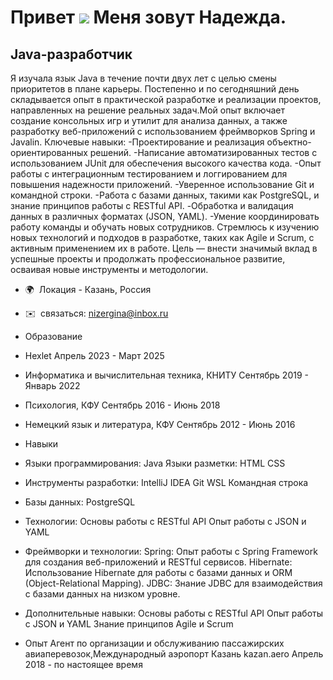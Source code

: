 Привет ![](https://user-images.githubusercontent.com/18350557/176309783-0785949b-9127-417c-8b55-ab5a4333674e.gif) Меня зовут Надежда.
=========================================================================================================================================

Java-разработчик
--------------

Я изучала язык Java в течение почти двух лет с целью смены приоритетов в плане карьеры. Постепенно и по сегодняшний день складывается опыт в практической разработке и реализации проектов, направленных на решение реальных задач.Мой опыт включает создание консольных игр и утилит для анализа данных, а также разработку веб-приложений с использованием фреймворков Spring и Javalin. Ключевые навыки: -Проектирование и реализация объектно-ориентированных решений. -Написание автоматизированных тестов с использованием JUnit для обеспечения высокого качества кода. -Опыт работы с интеграционным тестированием и логгированием для повышения надежности приложений. -Уверенное использование Git и командной строки. -Работа с базами данных, такими как PostgreSQL, и знание принципов работы с RESTful API. -Обработка и валидация данных в различных форматах (JSON, YAML). -Умение координировать работу команды и обучать новых сотрудников. Стремлюсь к изучению новых технологий и подходов в разработке, таких как Agile и Scrum, с активным применением их в работе. Цель — внести значимый вклад в успешные проекты и продолжать профессиональное развитие, осваивая новые инструменты и методологии.

* 🌍  Локация - Казань, Россия
* ✉️  связаться: [nizergina@inbox.ru](mailto:nizergina@inbox.ru)

* Образование
* Hexlet
 Апрель 2023 - Март 2025
* Информатика и вычислительная техника, КНИТУ
  Сентябрь 2019 - Январь 2022
* Психология, КФУ
 Сентябрь 2016 - Июнь 2018
* Немецкий язык и литература, КФУ
 Сентябрь 2012 - Июнь 2016


* Навыки
* Языки программирования:
 Java
 Языки разметки:
 HTML
 CSS
* Инструменты разработки:
 IntelliJ IDEA
 Git
 WSL
 Командная строка
* Базы данных:
 PostgreSQL
* Технологии:
 Основы работы с RESTful API
 Опыт работы с JSON и YAML
* Фреймворки и технологии:
 Spring:
 Опыт работы с Spring Framework для создания веб-приложений и RESTful сервисов.
 Hibernate:
 Использование Hibernate для работы с базами данных и ORM (Object-Relational Mapping).
 JDBC:
 Знание JDBC для взаимодействия с базами данных на низком уровне.
* Дополнительные навыки:
 Основы работы с RESTful API
 Опыт работы с JSON и YAML
 Знание принципов Agile и Scrum

* Опыт
Агент по организации и обслуживанию пассажирских авиаперевозок,Международный аэропорт Казань
kazan.aero
Апрель 2018 - по настоящее время
